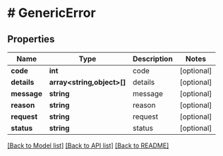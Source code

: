 # # GenericError

## Properties

Name | Type | Description | Notes
------------ | ------------- | ------------- | -------------
**code** | **int** | code | [optional]
**details** | **array<string,object>[]** | details | [optional]
**message** | **string** | message | [optional]
**reason** | **string** | reason | [optional]
**request** | **string** | request | [optional]
**status** | **string** | status | [optional]

[[Back to Model list]](../../README.md#models) [[Back to API list]](../../README.md#endpoints) [[Back to README]](../../README.md)
